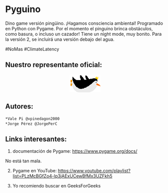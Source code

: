 # Pyguino

Dino game versión pingüino. ¡Hagamos consciencia ambiental!
Programado en Python con Pygame.
Por el momento el pinguino brinca obstáculos, como basura, o incluso un cazador! Tiene un night mode, muy bonito. Para la versión 2, se incluirá una versión debajo del agua. 

#NoMas
#ClimateLatency

## Nuestro representante oficial:
<p align="center">
  <img src="/resources/lolly.png">
</p>

## Autores:
    *Vale Pi @vpinedagon2000
    *Jorge Pérez @JorgePerC
## Links interesantes:
  1. documentación de Pygame: https://www.pygame.org/docs/
  
  No está tan mala.
  
  2. Pygame en YouTube: https://www.youtube.com/playlist?list=PLzMcBGfZo4-lp3jAExUCewBfMx3UZFkh5
  
  3. Yo recomiendo buscar en GeeksForGeeks
  
  
